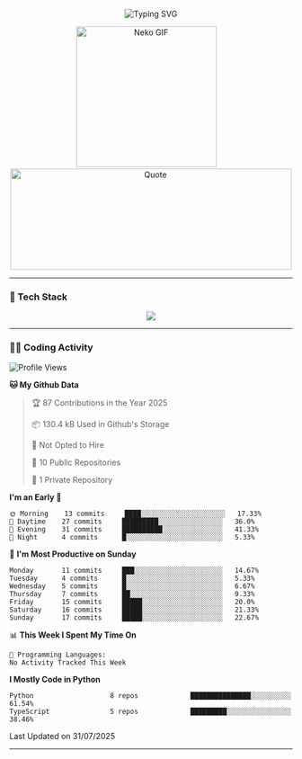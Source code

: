 <p align="center">
  <img src="https://readme-typing-svg.demolab.com?font=Fira+Code&size=36&duration=4000&pause=1000&center=true&vCenter=true&width=1000&lines=Hi+%F0%9F%91%8B%2C+I'm+TAKA!;Welcome+to+my+GitHub+profile!;Enjoy+my+projects+%F0%9F%92%BB" alt="Typing SVG" />
</p>

<p align="center">
  <img src="https://media.giphy.com/media/JIX9t2j0ZTN9S/giphy.gif" width="250" alt="Neko GIF" />
  <span>&nbsp;&nbsp;&nbsp;</span>
  <img src="https://quotes-github-readme.vercel.app/api?type=horizontal&theme=tokyonight" width="500" height="180" alt="Quote" />
</p>

---

### 🧰 Tech Stack
<p align="center">
  <img src="https://skillicons.dev/icons?i=python,html,css,js,git,c,linux" />
</p>

---

### 🧑‍💻 Coding Activity

<!--START_SECTION:waka-->
![Profile Views](http://img.shields.io/badge/Profile%20Views-0-blue)

**🐱 My Github Data** 

> 🏆 87 Contributions in the Year 2025
 > 
> 📦 130.4 kB Used in Github's Storage 
 > 
> 🚫 Not Opted to Hire
 > 
> 📜 10 Public Repositories 
 > 
> 🔑 1 Private Repository 
 > 
**I'm an Early 🐤** 

```text
🌞 Morning    13 commits     ████░░░░░░░░░░░░░░░░░░░░░   17.33% 
🌆 Daytime    27 commits     █████████░░░░░░░░░░░░░░░░   36.0% 
🌃 Evening    31 commits     ██████████░░░░░░░░░░░░░░░   41.33% 
🌙 Night      4 commits      █░░░░░░░░░░░░░░░░░░░░░░░░   5.33%

```
📅 **I'm Most Productive on Sunday** 

```text
Monday       11 commits     ███░░░░░░░░░░░░░░░░░░░░░░   14.67% 
Tuesday      4 commits      █░░░░░░░░░░░░░░░░░░░░░░░░   5.33% 
Wednesday    5 commits      █░░░░░░░░░░░░░░░░░░░░░░░░   6.67% 
Thursday     7 commits      ██░░░░░░░░░░░░░░░░░░░░░░░   9.33% 
Friday       15 commits     █████░░░░░░░░░░░░░░░░░░░░   20.0% 
Saturday     16 commits     █████░░░░░░░░░░░░░░░░░░░░   21.33% 
Sunday       17 commits     █████░░░░░░░░░░░░░░░░░░░░   22.67%

```


📊 **This Week I Spent My Time On** 

```text
💬 Programming Languages: 
No Activity Tracked This Week

```

**I Mostly Code in Python** 

```text
Python                   8 repos             ███████████████░░░░░░░░░░   61.54% 
TypeScript               5 repos             █████████░░░░░░░░░░░░░░░░   38.46%

```



 Last Updated on 31/07/2025
<!--END_SECTION:waka-->

---
